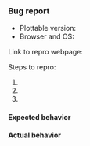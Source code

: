 <!--

Thanks for your interest in Plottable. For quickest turnaround on bugs, please create a jsfiddle, codepen,
or other publicly visitable webpage that reproduces the faulty behavior.

Is this a support question? Please ask on the Gitter chat channel: gitter.im/palantir/plottable

Delete this template for feature requests.

-->

### Bug report

- Plottable version: <!-- fill this out -->
- Browser and OS: <!-- fill this out -->

Link to repro webpage:

Steps to repro:

1. <!-- fill this out -->
1. <!-- fill this out -->
1. <!-- fill this out -->

#### Expected behavior

<!-- fill this out -->

#### Actual behavior

<!-- fill this out -->
